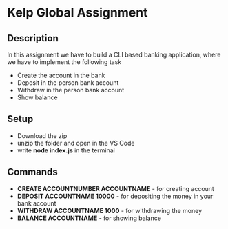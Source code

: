 # Kelp Global Assignment

## Description

In this assignment we have to build a CLI based banking application, where we have to implement the following task 

* Create the account in the bank
* Deposit in the person bank account
* Withdraw in the person bank account
* Show balance

## Setup

* Download the zip
* unzip the folder and open in the VS Code
* write **node index.js** in the terminal

## Commands

* **CREATE ACCOUNTNUMBER ACCOUNTNAME** - for creating account
* **DEPOSIT ACCOUNTNAME 10000** - for depositing the money in your bank account
* **WITHDRAW ACCOUNTNAME 1000** - for withdrawing the money
* **BALANCE ACCOUNTNAME** - for showing balance
 

